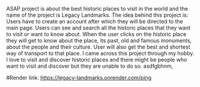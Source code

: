 ASAP project is about the best historic places to visit in the world and the name of the project is Legacy Landmarks. The idea behind this project is:
Users have to create an account after which they will be directed to the main page.
Users can see and search all the historic places that they want to visit or want to know about.
When the user clicks on the historic place they will get to know about the place, its past, old and famous monuments, about the people and their culture.
User will also get the best and shortest way of transport to that place.
I came across this project through my hobby. I love to visit and discover historic places and there might be people who want to visit and discover but they are unable to do so.
asdfgbhnm,

#Render link:
https://legacy-landmarks.onrender.com/ping
